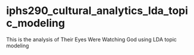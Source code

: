 # iphs290_cultural_analytics_lda_topic_modeling
This is the analysis of Their Eyes Were Watching God using LDA topic modeling 
